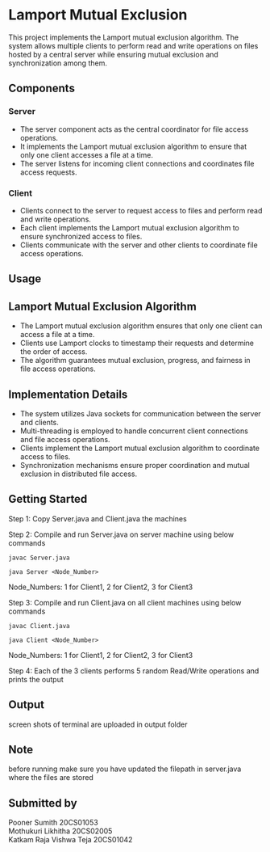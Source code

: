 # Lamport Mutual Exclusion

This project implements the Lamport mutual exclusion algorithm. The system allows multiple clients to perform read and write operations on files hosted by a central server while ensuring mutual exclusion and synchronization among them.

## Components

### Server
- The server component acts as the central coordinator for file access operations.
- It implements the Lamport mutual exclusion algorithm to ensure that only one client accesses a file at a time.
- The server listens for incoming client connections and coordinates file access requests.

### Client
- Clients connect to the server to request access to files and perform read and write operations.
- Each client implements the Lamport mutual exclusion algorithm to ensure synchronized access to files.
- Clients communicate with the server and other clients to coordinate file access operations.

## Usage

## Lamport Mutual Exclusion Algorithm
- The Lamport mutual exclusion algorithm ensures that only one client can access a file at a time.
- Clients use Lamport clocks to timestamp their requests and determine the order of access.
- The algorithm guarantees mutual exclusion, progress, and fairness in file access operations.

## Implementation Details
- The system utilizes Java sockets for communication between the server and clients.
- Multi-threading is employed to handle concurrent client connections and file access operations.
- Clients implement the Lamport mutual exclusion algorithm to coordinate access to files.
- Synchronization mechanisms ensure proper coordination and mutual exclusion in distributed file access.

## Getting Started
Step 1: Copy Server.java and Client.java the machines <br />

Step 2: Compile and run Server.java on server machine using below commands <br />

   ```
   javac Server.java 	
   ```
   ```
   java Server <Node_Number>	
   ```
Node_Numbers: 1 for Client1, 2 for Client2, 3 for Client3 <br />
   
Step 3: Compile and run Client.java on all client machines using below commands <br />
   ```
   javac Client.java 	
   ```
   ```
   java Client <Node_Number>	
   ```
Node_Numbers: 1 for Client1, 2 for Client2, 3 for Client3 <br />
   
Step 4: Each of the 3 clients performs 5 random Read/Write operations and prints the output 

## Output
screen shots of terminal are uploaded in output folder

## Note
before running make sure you have updated the filepath in server.java where the files are stored 


## Submitted by
Pooner Sumith 20CS01053 <br />
Mothukuri Likhitha 20CS02005 <br />
Katkam Raja Vishwa Teja 20CS01042
